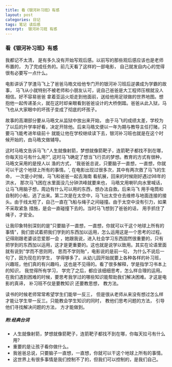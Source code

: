 ```yaml
---
title: 看《银河补习班》有感
layout: post
categories: 日记
tags: 笔记 读后感
excerpt:  银河补习班 有感
---
```


### 看《银河补习班》有感
我都记不太清， 是有多久没有开始写观后感。以前写的那些观后感应该也是老师布置的， 为了完成任务的。前几天看了这样的一部电影， 自己就发自内心的觉得很有必要写一点什么。


电影讲诉了学渣马飞上了爸爸马皓文给他专门开的银河补习班后逆袭成为学霸的故事， 马飞从小就特别不被老师和小朋友认可，说自己爸爸是大工程师压根就没人相信。好不容易爸爸
拿着亚运火炬走到他面前，送给他用足球做的世界地图。想抱他一起传递圣火，就在这时却亲眼看到爸爸设计的大桥倒踏。爸爸从此入狱，马飞也从大家眼中的坏孩子变成了彻底的坏孩子。


故事的高潮部分要从马晧文从监狱中放出来开始， 由于马飞的成绩太差，学校为了以后的升学率好看，决定开除他。后来马晧文便以一年为期与教导主任打赌，只要马飞能考进年级前十
就能让他在学校继续读下去，银河补习班也就是在这个时候开始的，由马晧文做辅导。


这时马晧文告诉马飞:"人生就像射箭，梦想就像箭靶子，连箭靶子都找不到在哪，你每天拉弓有什么用?", 这时马飞确定了想当飞行员的梦想。教育的方式有很种，马晧文采用的是授人以
渔的方式， '我爸爸总说，只要脑子一直想，一直想，你就可以干这个地球上所有的事情。', 在电影出现过很多次，其中有两次救了马飞的生命， 一次是小时候，马飞和爸爸一起去海南
看航展，回来的时候刚好遇过98年的洪水， 那次马飞困在水里面没几分钟洪峰就要来也， 马晧文用喇叭向水里喊话，让马飞用脑子想，周边有什么可以用的东西，想办法自救。后来马飞
用手电筒和自制的小船，逃了出来。第二次是在太空中，马飞出太空仓去维修与地面连接的接头。由于线太短了，自己一直在飞船与绳子之间碰撞。由于太空中没有引力，如果不采取紧急
措施，是会一直碰撞下去的。当时马飞想到了爸爸的话， 用手抓住了绳子，才安全。


让我印象特别深刻的是"只要脑子一直想，一直想，你就可以干这个地球上所有的事情"，我们尝试着把我们学到的东西加以运用，怎么运用这是一个思考的过程。记得刚跟老婆谈恋爱那一会
，她跟我说，进入社会学习东西固然很重要的，只有把学到的东西加以运用，这才是更重要的。这也就是说学以致用。其实在论语里面就有说到"学而不思则罔， 思而不学则殆"，电影说的是前一句，
为什么不说后一句了，因为现在的学生， 学得够多了。从幼儿园开始就要上各种各样的补习班，兴趣班，他们真的有兴趣吗，这也是不见得的。看了很多解释，学是指学习书本上的知识，
我觉得所有学习， 学完了之后，都应该细细思考，怎么样合理的运用。在我们遇到困难的时候，要思考我学过的哪些知识能帮助我们解决困难。才这是电影的真谛， 补习班不仅是要教知识
还要教思想， 教方法。


读书的时候老师常常希望学生们能举一反三， 但是很从老师从来没有想过怎么样才能让学生举一反三。只能教会学生知识的同时， 教他们思考问题的方法， 引导他们寻找解决问题的方法，
方才能做到。




##### 附:经典台词
- 人生就像射箭，梦想就像箭靶子，连箭靶子都找不到在哪，你每天拉弓有什么用?
- 重要的是让孩子看你做什么。
- 我爸爸总说，只要脑子一直想，一直想，你就可以干这个地球上所有的事情。
- 这世界上有很多事情是我们控制不了的，但我们可以控制的，是我们自己。


